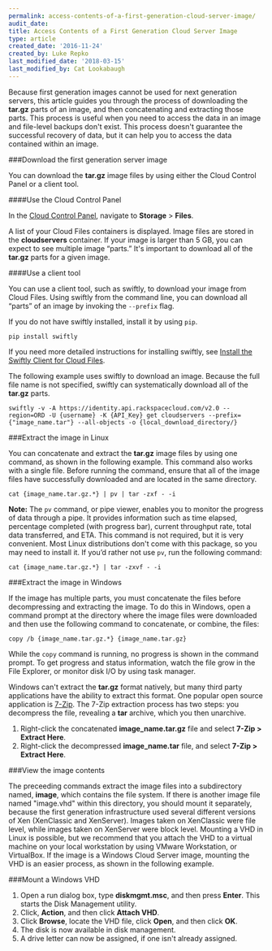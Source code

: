 ```yaml
---
permalink: access-contents-of-a-first-generation-cloud-server-image/
audit_date:
title: Access Contents of a First Generation Cloud Server Image
type: article
created_date: '2016-11-24'
created_by: Luke Repko
last_modified_date: '2018-03-15'
last_modified_by: Cat Lookabaugh
---
```


Because first generation images cannot be used for next generation servers, this article guides you through the process of downloading the **tar.gz** parts of an image, and then concatenating and extracting those parts. This process is useful when you need to access the data in an image and file-level backups don't exist. This process doesn't guarantee the successful recovery of data, but it can help you to access the data contained within an image.

###Download the first generation server image

You can download the **tar.gz** image files by using either the Cloud Control Panel or a client tool.

####Use the Cloud Control Panel

In the [Cloud Control Panel](https://mycloud.rackspace.com), navigate to **Storage** > **Files**.

A list of your Cloud Files containers is displayed. Image files are stored in the **cloudservers** container. If your image is larger than 5 GB, you can expect to see multiple image “parts.” It's important to download all of the **tar.gz** parts for a given image.

####Use a client tool

You can use a client tool, such as swiftly, to download your image from Cloud Files. Using swiftly from the command line, you can download all “parts” of an image by invoking the `--prefix` flag.

If you do not have swiftly installed, install it by using `pip`.

    pip install swiftly

If you need more detailed instructions for installing swiftly, see [Install the Swiftly Client for Cloud Files](https://support.rackspace.com/how-to/install-the-swiftly-client-for-cloud-files/).

The following example uses swiftly to download an image. Because the full file name is not specified, swiftly can systematically download all of the **tar.gz** parts.

    swiftly -v -A https://identity.api.rackspacecloud.com/v2.0 --region=ORD -U {username} -K {API_Key} get cloudservers --prefix={"image_name.tar"} --all-objects -o {local_download_directory/}

###Extract the image in Linux

You can concatenate and extract the **tar.gz** image files by using one command, as shown in the following example. This command also works with a single file. Before running the command, ensure that all of the image files have successfully downloaded and are located in the same directory.

    cat {image_name.tar.gz.*} | pv | tar -zxf - -i

**Note:** The `pv` command, or pipe viewer, enables you to monitor the progress of data through a pipe. It provides information such as time elapsed, percentage completed (with progress bar), current throughput rate, total data transferred, and ETA. This command is not required, but it is very convenient. Most Linux distributions don't come with this package, so you may need to install it. If you’d rather not use `pv`, run the following command:

    cat {image_name.tar.gz.*} | tar -zxvf - -i

###Extract the image in Windows

If the image has multiple parts, you must concatenate the files before decompressing and extracting the image. To do this in Windows, open a command prompt at the directory where the image files were downloaded and then use the following command to concatenate, or combine, the files:

    copy /b {image_name.tar.gz.*} {image_name.tar.gz}

While the `copy` command is running, no progress is shown in the command prompt. To get progress and status information, watch the file grow in the File Explorer, or monitor disk I/O by using task manager.

Windows can't extract the **tar.gz** format natively, but many third party applications have the ability to extract this format. One popular open source application is [7-Zip](https://www.7-zip.org/). The 7-Zip extraction process has two steps: you decompress the file, revealing a **tar** archive, which you then unarchive.

1. Right-click the concatenated **image_name.tar.gz** file and select **7-Zip > Extract Here**.
2. Right-click the decompressed **image_name.tar** file, and select **7-Zip > Extract Here**.

###View the image contents

The preceeding commands extract the image files into a subdirectory named, **image**, which contains the file system. If there is another image file named "image.vhd" within this directory, you should mount it separately, because the first generation infrastructure used several different versions of Xen (XenClassic and XenServer). Images taken on XenClassic were file level, while images taken on XenServer were block level. Mounting a VHD in Linux is possible, but we recommend that you attach the VHD to a virtual machine on your local workstation by using VMware Workstation, or VirtualBox. If the image is a Windows Cloud Server image, mounting the VHD is an easier process, as shown in the following example.

###Mount a Windows VHD

1. Open a run dialog box, type **diskmgmt.msc**, and then press **Enter**. This starts the Disk Management utility.
2. Click, **Action**, and then click **Attach VHD**.
3. Click **Browse**, locate the VHD file, click **Open**, and then click **OK**.
4. The disk is now available in disk management.
5. A drive letter can now be assigned, if one isn't already assigned.
